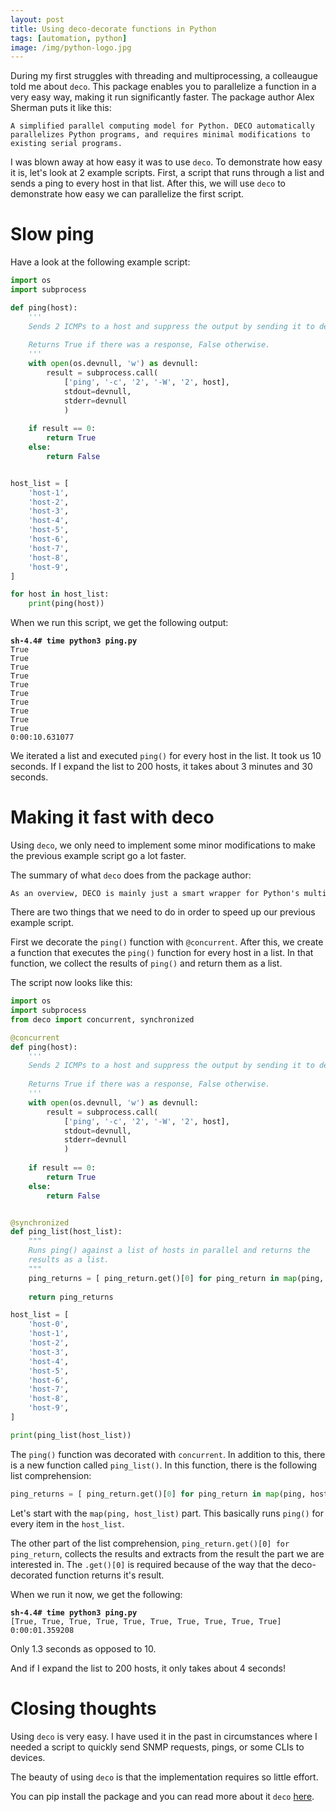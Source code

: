 ```yaml
---
layout: post
title: Using deco-decorate functions in Python
tags: [automation, python]
image: /img/python-logo.jpg
---
```


During my first struggles with threading and multiprocessing, a colleaugue told me about `deco`. This package enables you to parallelize a function in a very easy way, making it run significantly faster. The package author Alex Sherman puts it like this:

`A simplified parallel computing model for Python. DECO automatically parallelizes Python programs, and requires minimal modifications to existing serial programs.`

I was blown away at how easy it was to use `deco`. To demonstrate how easy it is, let's look at 2 example scripts. First, a script that runs through a list and sends a ping to every host in that list. After this, we will use `deco` to demonstrate how easy we can parallelize the first script.


Slow ping
=========

Have a look at the following example script:

```python
import os
import subprocess

def ping(host):
    '''
    Sends 2 ICMPs to a host and suppress the output by sending it to devnull.
    
    Returns True if there was a response, False otherwise.
    '''
    with open(os.devnull, 'w') as devnull:
        result = subprocess.call(
            ['ping', '-c', '2', '-W', '2', host],
            stdout=devnull,
            stderr=devnull
            )
            
    if result == 0:
        return True
    else:        
        return False


host_list = [
    'host-1',
    'host-2',
    'host-3',
    'host-4',
    'host-5',
    'host-6',
    'host-7',
    'host-8',
    'host-9',   
]

for host in host_list:
    print(ping(host))
```

When we run this script, we get the following output:

<pre style="font-size:12px">
<b>sh-4.4# time python3 ping.py</b>
True
True
True
True
True
True
True
True
True
True
0:00:10.631077
</pre>   

We iterated a list and executed `ping()` for every host in the list. It took us 10 seconds. If I expand the list to 200 hosts, it takes about 3 minutes and 30 seconds.


Making it fast with deco
========================

Using `deco`, we only need to implement some minor modifications to make the previous example script go a lot faster.

The summary of what `deco` does from the package author:
<pre style="font-size:12px">
As an overview, DECO is mainly just a smart wrapper for Python's multiprocessing.pool. When @concurrent is applied to a function it replaces it with calls to pool.apply_async. Additionally when arguments are passed to pool.apply_async, DECO replaces any index mutable objects with proxies, allowing it to detect and synchronize mutations of these objects. The results of these calls can then be obtained by calling wait() on the concurrent function, invoking a synchronization event. These events can be placed automatically in your code by using the @synchronized decorator on functions that call @concurrent functions. Additionally while using @synchronized, you can directly assign the result of concurrent function calls to index mutable objects. These assignments get refactored by DECO to automatically occur during the next synchronization event. All of this means that in many cases, parallel programming using DECO appears exactly the same as simpler serial programming.
</pre>

There are two things that we need to do in order to speed up our previous example script. 

First we decorate the `ping()` function with `@concurrent`. After this, we create a function that executes the `ping()` function for every host in a list. In that function, we collect the results of `ping()` and return them as a list.

The script now looks like this:

```python
import os
import subprocess
from deco import concurrent, synchronized

@concurrent
def ping(host):
    '''
    Sends 2 ICMPs to a host and suppress the output by sending it to devnull.
    
    Returns True if there was a response, False otherwise.
    '''
    with open(os.devnull, 'w') as devnull:
        result = subprocess.call(
            ['ping', '-c', '2', '-W', '2', host],
            stdout=devnull,
            stderr=devnull
            )
            
    if result == 0:
        return True
    else:        
        return False


@synchronized
def ping_list(host_list):
    """
    Runs ping() against a list of hosts in parallel and returns the
    results as a list.
    """
    ping_returns = [ ping_return.get()[0] for ping_return in map(ping, host_list)]    
        
    return ping_returns

host_list = [
    'host-0',    
    'host-1',
    'host-2',
    'host-3',
    'host-4',
    'host-5',
    'host-6',
    'host-7',
    'host-8',
    'host-9',
]

print(ping_list(host_list))
```

The `ping()` function was decorated with `concurrent`. In addition to this, there is a new function called `ping_list()`. In this function, there is the following list comprehension:

```python
ping_returns = [ ping_return.get()[0] for ping_return in map(ping, host_list)]    
```

Let's start with the `map(ping, host_list)` part. This basically runs `ping()` for every item in the `host_list`.

The other part of the list comprehension, `ping_return.get()[0] for ping_return`, collects the results and extracts from the result the part we are interested in. The `.get()[0]` is required because of the way that the deco-decorated function returns it's result.

When we run it now, we get the following:

<pre style="font-size:12px">
<b>sh-4.4# time python3 ping.py</b>
[True, True, True, True, True, True, True, True, True, True]
0:00:01.359208
</pre>

Only 1.3 seconds as opposed to 10.

And if I expand the list to 200 hosts, it only takes about 4 seconds!


Closing thoughts
================

Using `deco` is very easy. I have used it in the past in circumstances where I needed a script to quickly send SNMP requests, pings, or some CLIs to devices. 

The beauty of using `deco` is that the implementation requires so little effort.

You can pip install the package and you can read more about it `deco` [here](https://github.com/alex-sherman/deco). 